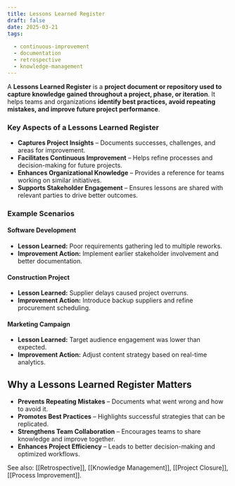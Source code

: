 ```yaml
---
title: Lessons Learned Register
draft: false
date: 2025-03-21
tags:
  
  - continuous-improvement
  - documentation
  - retrospective
  - knowledge-management
---
```


A **Lessons Learned Register** is a **project document or repository used to capture knowledge gained throughout a project, phase, or iteration**. It helps teams and organizations **identify best practices, avoid repeating mistakes, and improve future project performance**.

### **Key Aspects of a Lessons Learned Register**
- **Captures Project Insights** – Documents successes, challenges, and areas for improvement.
- **Facilitates Continuous Improvement** – Helps refine processes and decision-making for future projects.
- **Enhances Organizational Knowledge** – Provides a reference for teams working on similar initiatives.
- **Supports Stakeholder Engagement** – Ensures lessons are shared with relevant parties to drive better outcomes.

### **Example Scenarios**

#### **Software Development**
- **Lesson Learned:** Poor requirements gathering led to multiple reworks.
- **Improvement Action:** Implement earlier stakeholder involvement and better documentation.

#### **Construction Project**
- **Lesson Learned:** Supplier delays caused project overruns.
- **Improvement Action:** Introduce backup suppliers and refine procurement scheduling.

#### **Marketing Campaign**
- **Lesson Learned:** Target audience engagement was lower than expected.
- **Improvement Action:** Adjust content strategy based on real-time analytics.

## **Why a Lessons Learned Register Matters**
- **Prevents Repeating Mistakes** – Documents what went wrong and how to avoid it.
- **Promotes Best Practices** – Highlights successful strategies that can be replicated.
- **Strengthens Team Collaboration** – Encourages teams to share knowledge and improve together.
- **Enhances Project Efficiency** – Leads to better decision-making and optimized workflows.

See also: [[Retrospective]], [[Knowledge Management]], [[Project Closure]], [[Process Improvement]].

